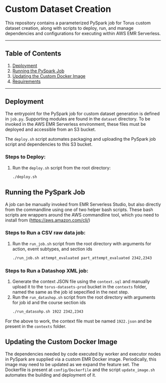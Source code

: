# Custom Dataset Creation

This repository contains a parameterized PySpark job for Torus custom dataset creation, 
along with scripts to deploy, run, and manage dependencies and configurations 
for executing within AWS EMR Serverless.

---

## Table of Contents
1. [Deployment](#deployment)
2. [Running the PySpark Job](#running-the-pyspark-job)
3. [Updating the Custom Docker Image](#updating-the-custom-docker-image)
4. [Requirements](#requirements)

---

## Deployment

The entrypoint for the PySpark job for custom dataset generation is defined in `job.py`.  Supporting
modules are found in the `dataset` directory.  To be invoked in the AWS EMR Serverless environment,
these files must be deployed and accessible from an S3 bucket. 

The `deploy.sh` script automates packaging and uploading the PySpark job script and dependencies to this S3 bucket.

### Steps to Deploy:
1. Run the `deploy.sh` script from the root directory:
   ```bash
   ./deploy.sh
   ```

## Running the PySpark Job

A job can be manually invoked from EMR Serverless Studio, but also directly from the commandline using
one of two helper bash scripts. These bash scripts are wrappers around the AWS commandline tool, which you
need to install from (https://aws.amazon.com/cli/)

### Steps to Run a CSV raw data job:
1. Run the `run_job.sh` script from the root directory with arguments for action, event subtypes, and section ids
   ```bash
   ./run_job.sh attempt_evaluated part_attempt_evaluated 2342,2343
   ```
### Steps to Run a Datashop XML job:
1. Generate the context JSON file using the `context.sql` and manually upload it to the `torus-datasets-prod` bucket in the `contexts` folder,
named the same as the job id sepecified in the next step.  
2. Run the `run_datashop.sh` script from the root directory with arguments for job id and the course section ids
   ```bash
   ./run_datasohp.sh 1922 2342,2343
   ```

For the above to work, the context file must be named `1922.json` and be present in the `contexts` folder. 


## Updating the Custom Docker Image

The dependencies needed by code executed by worker and executor nodes in PySpark are supplied via a custom EMR Docker image.  Periodically,
this image may need to be updated as we expand the feature set. The
Dockerfile is present at `config/Dockerfile` and the script 
`update_image.sh` automates the building and deployment of it. 
